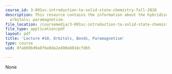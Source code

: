 ```yaml
---
course_id: 3-091sc-introduction-to-solid-state-chemistry-fall-2010
description: This resource contains the information about the hybridized & molecular
  orbitals; paramagnetism.
file_location: /coursemedia/3-091sc-introduction-to-solid-state-chemistry-fall-2010/8fab69bd9a8f6e8da2e490e8816cfdb5_MIT3_091SCF09_lec10.pdf
file_type: application/pdf
layout: pdf
title: 'Lecture #10, Orbitals, Bonds, Paramagnetism'
type: course
uid: 8fab69bd9a8f6e8da2e490e8816cfdb5

---
```

None
